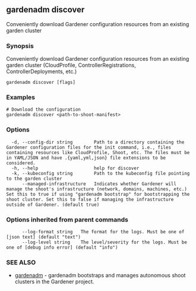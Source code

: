 ## gardenadm discover

Conveniently download Gardener configuration resources from an existing garden cluster

### Synopsis

Conveniently download Gardener configuration resources from an existing garden cluster (CloudProfile, ControllerRegistrations, ControllerDeployments, etc.)

```
gardenadm discover [flags]
```

### Examples

```
# Download the configuration
gardenadm discover <path-to-shoot-manifest>
```

### Options

```
  -d, --config-dir string        Path to a directory containing the Gardener configuration files for the init command, i.e., files containing resources like CloudProfile, Shoot, etc. The files must be in YAML/JSON and have .{yaml,yml,json} file extensions to be considered.
  -h, --help                     help for discover
  -k, --kubeconfig string        Path to the kubeconfig file pointing to the garden cluster
      --managed-infrastructure   Indicates whether Gardener will manage the shoot's infrastructure (network, domains, machines, etc.) Set this to true if using "gardenadm bootstrap" for bootstrapping the shoot cluster. Set this to false if managing the infrastructure outside of Gardener. (default true)
```

### Options inherited from parent commands

```
      --log-format string   The format for the logs. Must be one of [json text] (default "text")
      --log-level string    The level/severity for the logs. Must be one of [debug info error] (default "info")
```

### SEE ALSO

* [gardenadm](gardenadm.md)	 - gardenadm bootstraps and manages autonomous shoot clusters in the Gardener project.

